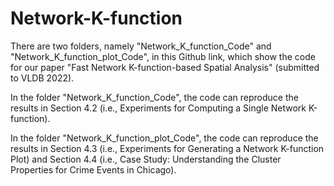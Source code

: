 # Network-K-function

There are two folders, namely "Network_K_function_Code" and "Network_K_function_plot_Code", in this Github link, which show the code for our paper "Fast Network K-function-based Spatial Analysis" (submitted to VLDB 2022).

In the folder "Network_K_function_Code", the code can reproduce the results in Section 4.2 (i.e., Experiments for Computing a Single Network K-function). 

In the folder "Network_K_function_plot_Code", the code can reproduce the results in Section 4.3 (i.e., Experiments for Generating a Network K-function Plot) and Section 4.4 (i.e., Case Study: Understanding the Cluster Properties for Crime Events in Chicago).
